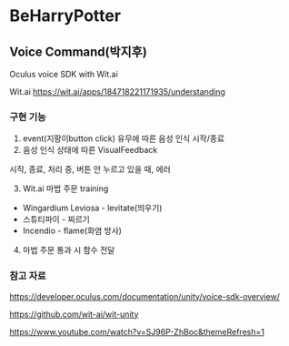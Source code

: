 # BeHarryPotter

## Voice Command(박지후)
Oculus voice SDK with Wit.ai

Wit.ai 
https://wit.ai/apps/184718221171935/understanding

### 구현 기능
1. event(지팡이button click) 유무에 따른 음성 인식 시작/종료
2. 음성 인식 상태에 따른 VisualFeedback 

  시작, 종료, 처리 중, 버튼 안 누르고 있을 때, 에러 
  
3. Wit.ai 마법 주문 training

  * Wingardium Leviosa - levitate(띄우기) 
  * 스튜티파이 - 찌르기 
  * Incendio - flame(화염 방사)
  
4. 마법 주문 통과 시 함수 전달

### 참고 자료
https://developer.oculus.com/documentation/unity/voice-sdk-overview/

https://github.com/wit-ai/wit-unity

https://www.youtube.com/watch?v=SJ96P-ZhBoc&themeRefresh=1
